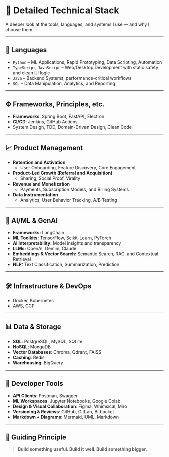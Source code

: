# 🔧 Detailed Technical Stack

A deeper look at the tools, languages, and systems I use — and why I choose them.

---

## 🧰 Languages

- `Python` – ML Applications, Rapid Prototyping, Data Scripting, Automation
- `TypeScript`, `JavaScript` – Web/Desktop Development with static safety and clean UI logic
- `Java` – Backend Systems, performance-critical workflows
- `SQL` – Data Manipulation, Analytics, and Reporting

---

## ⚙️ Frameworks, Principles, etc.

- **Frameworks**: Spring Boot, FastAPI, Electron
- **CI/CD**: Jenkins, GitHub Actions
- System Design, TDD, Domain-Driven Design, Clean Code

---

## 📈 Product Management

- **Retention and Activation**
    - User Onboarding, Feature Discovery, Core Engagement
- **Product-Led Growth (Referral and Acquisition)**
    - Sharing, Social Proof, Virality
- **Revenue and Monetization**
    - Payments, Subscription Models, and Billing Systems
- **Data Instrumentation**
    - Analytics, User Behavior Tracking, A/B Testing

---

## 🧠 AI/ML & GenAI

- **Frameworks:** LangChain
- **ML Toolkits:** TensorFlow, Scikit-Learn, PyTorch
- **AI Interpretability:** Model insights and transparency
- **LLMs:** OpenAI, Gemini, Claude
- **Embeddings & Vector Search:** Semantic Search, RAG, and Contextual Retrieval
- **NLP:** Text Classification, Summarization, Prediction

---

## 🛠 Infrastructure & DevOps

- Docker, Kubernetes
- AWS, GCP

---

## 📊 Data & Storage

- **SQL**: PostgreSQL, MySQL, SQLite
- **NoSQL**: MongoDB
- **Vector Databases**: Chroma, Qdrant, FAISS
- **Caching**: Redis
- **Warehousing**: BigQuery

---

## 🧪 Developer Tools

- **API Clients**: Postman, Swagger
- **ML Workspaces**: Jupyter Notebooks, Google Colab
- **Design & Visual Collaboration**: Figma, Whimsical, Miro
- **Versioning & Reviews**: GitHub, GitLab, Bitbucket
- **Markdown + Diagrams**: Mermaid, UML, Markdown

---

## 📌 Guiding Principle

> **Build something useful. Build it well. Build something bigger.**
